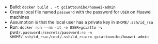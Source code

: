 - Build: `docker build . -t gciattounibo/huawei-admin`
- Create local file named `password` with the password for `USER` on Huawei machines
- Assumption is that the local user has a private key in `$HOME/.ssh/id_rsa`
- Run: `docker run --rm -it -e USER=gciatto -v `pwd`/.password:/secrets/password:ro -v $HOME/.ssh/id_rsa:/root/.ssh/id_rsa:ro gciattounibo/huawei-admin`

